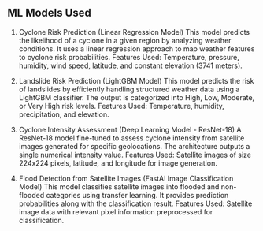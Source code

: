 ## ML Models Used
1. Cyclone Risk Prediction (Linear Regression Model)
This model predicts the likelihood of a cyclone in a given region by analyzing weather conditions. It uses a linear regression approach to map weather features to cyclone risk probabilities.
Features Used: Temperature, pressure, humidity, wind speed, latitude, and constant elevation (3741 meters).

2. Landslide Risk Prediction (LightGBM Model)
This model predicts the risk of landslides by efficiently handling structured weather data using a LightGBM classifier. The output is categorized into High, Low, Moderate, or Very High risk levels.
Features Used: Temperature, humidity, precipitation, and elevation.

3. Cyclone Intensity Assessment (Deep Learning Model - ResNet-18)
A ResNet-18 model fine-tuned to assess cyclone intensity from satellite images generated for specific geolocations. The architecture outputs a single numerical intensity value.
Features Used: Satellite images of size 224x224 pixels, latitude, and longitude for image generation.

4. Flood Detection from Satellite Images (FastAI Image Classification Model)
This model classifies satellite images into flooded and non-flooded categories using transfer learning. It provides prediction probabilities along with the classification result.
Features Used: Satellite image data with relevant pixel information preprocessed for classification.
